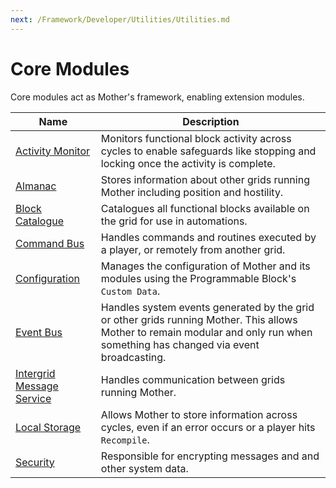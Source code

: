 ```yaml
---
next: /Framework/Developer/Utilities/Utilities.md
---
```


# Core Modules

Core modules act as Mother's framework, enabling extension modules.

|Name											| Description|
|-												|-|
| [Activity Monitor](ActivityMonitor.md)    | Monitors functional block activity across cycles to enable safeguards like stopping and locking once the activity is complete.|
| [Almanac](Almanac.md)                     | Stores information about other grids running Mother including position and hostility.|
| [Block Catalogue](BlockCatalogue.md)      | Catalogues all functional blocks available on the grid for use in automations. |
| [Command Bus](CommandBus.md)				| Handles commands and routines executed by a player, or remotely from another grid. |
| [Configuration](Configuration.md) | Manages the configuration of Mother and its modules using the Programmable Block's `Custom Data`. |
| [Event Bus](EventBus.md) | Handles system events generated by the grid or other grids running Mother. This allows Mother to remain modular and only run when something has changed via event broadcasting. |
| [Intergrid Message Service](IntergridMessageService.md) | Handles communication between grids running Mother. |
| [Local Storage](LocalStorage.md) | Allows Mother to store information across cycles, even if an error occurs or a player hits `Recompile`. |
| [Security](Security.md) | Responsible for encrypting messages and and other system data. |

<!-- | Log | Logs information about the grid and Mother's activity. | -->







<!-- ## Almanac
1. Creating a new record
2. Updating a record
3. IFF
4. Ping -->
